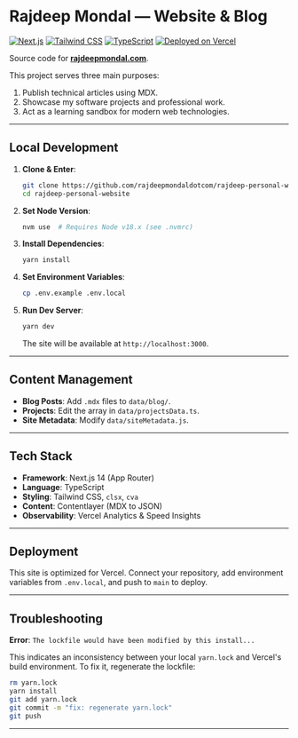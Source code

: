 # Rajdeep Mondal — Website & Blog

[![Next.js](https://img.shields.io/badge/Built%20with-Next.js-000000?style=flat&logo=next.js&logoColor=white)](https://nextjs.org)
[![Tailwind CSS](https://img.shields.io/badge/Styled%20with-Tailwind%20CSS-38B2AC?style=flat&logo=tailwind-css&logoColor=white)](https://tailwindcss.com)
[![TypeScript](https://img.shields.io/badge/TypeScript-007ACC?style=flat&logo=typescript&logoColor=white)](https://www.typescriptlang.org)
[![Deployed on Vercel](https://img.shields.io/badge/Deploy-Vercel-000000?style=flat&logo=vercel&logoColor=white)](https://vercel.com)

Source code for **[rajdeepmondal.com](https://www.rajdeepmondal.com)**.

This project serves three main purposes:
1.  Publish technical articles using MDX.
2.  Showcase my software projects and professional work.
3.  Act as a learning sandbox for modern web technologies.

---

## Local Development

1.  **Clone & Enter**:
    ```bash
    git clone https://github.com/rajdeepmondaldotcom/rajdeep-personal-website.git
    cd rajdeep-personal-website
    ```
2.  **Set Node Version**:
    ```bash
    nvm use  # Requires Node v18.x (see .nvmrc)
    ```
3.  **Install Dependencies**:
    ```bash
    yarn install
    ```
4.  **Set Environment Variables**:
    ```bash
    cp .env.example .env.local
    ```
5.  **Run Dev Server**:
    ```bash
    yarn dev
    ```
    The site will be available at `http://localhost:3000`.

---

## Content Management

-   **Blog Posts**: Add `.mdx` files to `data/blog/`.
-   **Projects**: Edit the array in `data/projectsData.ts`.
-   **Site Metadata**: Modify `data/siteMetadata.js`.

---

## Tech Stack

-   **Framework**: Next.js 14 (App Router)
-   **Language**: TypeScript
-   **Styling**: Tailwind CSS, `clsx`, `cva`
-   **Content**: Contentlayer (MDX to JSON)
-   **Observability**: Vercel Analytics & Speed Insights

---

## Deployment

This site is optimized for Vercel. Connect your repository, add environment variables from `.env.local`, and push to `main` to deploy.

---

## Troubleshooting

**Error**: `The lockfile would have been modified by this install...`

This indicates an inconsistency between your local `yarn.lock` and Vercel's build environment. To fix it, regenerate the lockfile:
```bash
rm yarn.lock
yarn install
git add yarn.lock
git commit -m "fix: regenerate yarn.lock"
git push
```

---